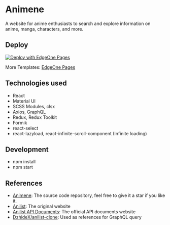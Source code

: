 # Animene

A website for anime enthusiasts to search and explore information on anime, manga, characters, and more.

## Deploy

[![Deploy with EdgeOne Pages](https://cdnstatic.tencentcs.com/edgeone/pages/deploy.svg)](https://edgeone.ai/pages/new?template=animene)

More Templates: [EdgeOne Pages](https://edgeone.ai/pages/templates)

## Technologies used

- React
- Material UI
- SCSS Modules, clsx
- Axios, GraphQL
- Redux, Redux Toolkit
- Formik
- react-select
- react-lazyload, react-infinite-scroll-component (Infinite loading)

## Development

- npm install
- npm start

## References

- [Animene](https://github.com/hoangtien1005/animene): The source code repository, feel free to give it a star if you like it.
- [Anilist](https://anilist.co): The original website
- [Anilist API Documents](https://anilist.gitbook.io/anilist-apiv2-docs/): The official API documents website
- [DzhideX/anilist-clone](https://github.com/DzhideX/anilist-clone.git): Used as references for GraphQL query
